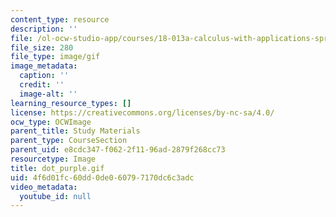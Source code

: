 ```yaml
---
content_type: resource
description: ''
file: /ol-ocw-studio-app/courses/18-013a-calculus-with-applications-spring-2005/4f6d01fc60dd0de060797170dc6c3adc_dot_purple.gif
file_size: 280
file_type: image/gif
image_metadata:
  caption: ''
  credit: ''
  image-alt: ''
learning_resource_types: []
license: https://creativecommons.org/licenses/by-nc-sa/4.0/
ocw_type: OCWImage
parent_title: Study Materials
parent_type: CourseSection
parent_uid: e8cdc347-f062-2f11-96ad-2879f268cc73
resourcetype: Image
title: dot_purple.gif
uid: 4f6d01fc-60dd-0de0-6079-7170dc6c3adc
video_metadata:
  youtube_id: null
---
```

